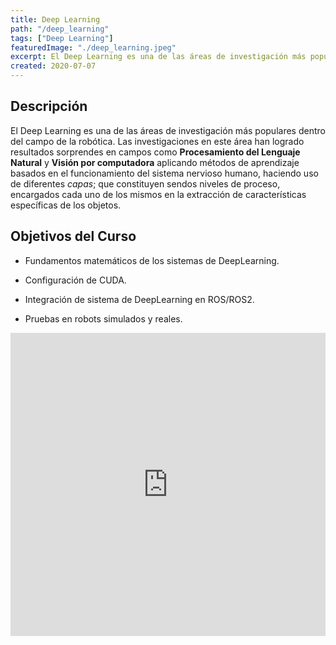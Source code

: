 ```yaml
---
title: Deep Learning
path: "/deep_learning"
tags: ["Deep Learning"]
featuredImage: "./deep_learning.jpeg"
excerpt: El Deep Learning es una de las áreas de investigación más populares dentro del campo de la robótica. Las investigaciones en este área han logrado resultados sorprendes en campos como Procesamiento del Lenguaje Natural y Visión por computadora
created: 2020-07-07
---
```


## Descripción

El Deep Learning es una de las áreas de investigación más populares dentro del campo de la robótica. Las investigaciones en este área han logrado resultados sorprendes en campos como **Procesamiento del Lenguaje Natural** y **Visión por computadora** aplicando métodos de aprendizaje basados en el funcionamiento del sistema nervioso  humano, haciendo uso de diferentes *capas*; que constituyen sendos niveles de proceso, encargados cada uno de los mismos en la extracción de características específicas de los objetos.

## Objetivos del Curso

* Fundamentos matemáticos de los sistemas de DeepLearning.

* Configuración de CUDA.

* Integración de sistema de DeepLearning en ROS/ROS2.

* Pruebas en robots simulados y reales.

<iframe width="100%" height="485" src="https://www.youtube.com/embed/HMWnCnnnQZg" frameborder="0" allow="accelerometer; autoplay; encrypted-media; gyroscope; picture-in-picture" allowfullscreen></iframe>
